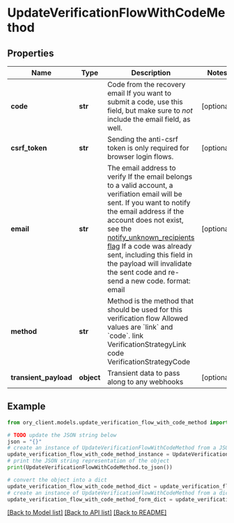 # UpdateVerificationFlowWithCodeMethod


## Properties

Name | Type | Description | Notes
------------ | ------------- | ------------- | -------------
**code** | **str** | Code from the recovery email  If you want to submit a code, use this field, but make sure to _not_ include the email field, as well. | [optional] 
**csrf_token** | **str** | Sending the anti-csrf token is only required for browser login flows. | [optional] 
**email** | **str** | The email address to verify  If the email belongs to a valid account, a verifiation email will be sent.  If you want to notify the email address if the account does not exist, see the [notify_unknown_recipients flag](https://www.ory.sh/docs/kratos/self-service/flows/verify-email-account-activation#attempted-verification-notifications)  If a code was already sent, including this field in the payload will invalidate the sent code and re-send a new code.  format: email | [optional] 
**method** | **str** | Method is the method that should be used for this verification flow  Allowed values are &#x60;link&#x60; and &#x60;code&#x60;. link VerificationStrategyLink code VerificationStrategyCode | 
**transient_payload** | **object** | Transient data to pass along to any webhooks | [optional] 

## Example

```python
from ory_client.models.update_verification_flow_with_code_method import UpdateVerificationFlowWithCodeMethod

# TODO update the JSON string below
json = "{}"
# create an instance of UpdateVerificationFlowWithCodeMethod from a JSON string
update_verification_flow_with_code_method_instance = UpdateVerificationFlowWithCodeMethod.from_json(json)
# print the JSON string representation of the object
print(UpdateVerificationFlowWithCodeMethod.to_json())

# convert the object into a dict
update_verification_flow_with_code_method_dict = update_verification_flow_with_code_method_instance.to_dict()
# create an instance of UpdateVerificationFlowWithCodeMethod from a dict
update_verification_flow_with_code_method_form_dict = update_verification_flow_with_code_method.from_dict(update_verification_flow_with_code_method_dict)
```
[[Back to Model list]](../README.md#documentation-for-models) [[Back to API list]](../README.md#documentation-for-api-endpoints) [[Back to README]](../README.md)


